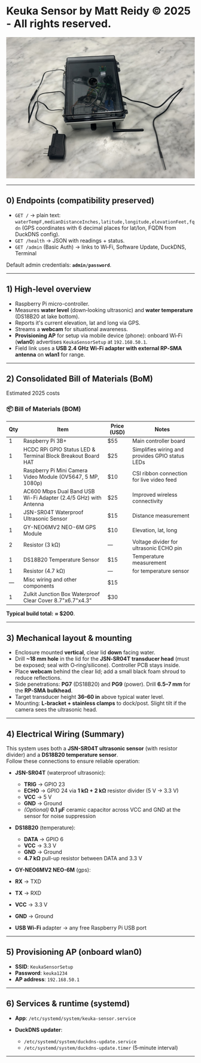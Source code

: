 # Keuka Sensor by Matt Reidy © 2025 - All rights reserved.
![Keuka Sensor](docs/sensor.jpg)


---

## 0) Endpoints (compatibility preserved)

- `GET /` → plain text: `waterTempF,medianDistanceInches,latitude,longitude,elevationFeet,fqdn` (GPS coordinates with 6 decimal places for lat/lon, FQDN from DuckDNS config).
- `GET /health` → JSON with readings + status.
- `GET /admin` (Basic Auth) → links to Wi‑Fi, Software Update, DuckDNS, Terminal

Default admin credentials: **`admin/password`**.

---

## 1) High‑level overview
- Raspberry Pi micro-controller.
- Measures **water level** (down‑looking ultrasonic) and **water temperature** (DS18B20 at lake bottom).
- Reports it's current elevation, lat and long via GPS.
- Streams a **webcam** for situational awareness.
- **Provisioning AP** for setup via mobile device (phone): onboard Wi‑Fi (**wlan0**) advertises `KeukaSensorSetup` at `192.168.50.1`.
- Field link uses a **USB 2.4 GHz Wi‑Fi adapter with external RP‑SMA antenna** on **wlan1** for range.

---

## 2) Consolidated Bill of Materials (BoM)

Estimated 2025 costs



### 📦 Bill of Materials (BOM)

| Qty | Item                                                                                                     | Price (USD) | Notes |
|-----|----------------------------------------------------------------------------------------------------------|-------------|-------|
| 1   | Raspberry Pi 3B+                                                                                         | $55         | Main controller board |
| 1   | HCDC RPi GPIO Status LED & Terminal Block Breakout Board HAT                                             | $25         | Simplifies wiring and provides GPIO status LEDs |
| 1   | Raspberry Pi Mini Camera Video Module (OV5647, 5 MP, 1080p)                                              | $10         | CSI ribbon connection for live video feed |
| 1   | AC600 Mbps Dual Band USB Wi-Fi Adapter (2.4/5 GHz) with Antenna                                          | $25         | Improved wireless connectivity |
| 1   | JSN-SR04T Waterproof Ultrasonic Sensor                                                                   | $15         | Distance measurement |
| 1   | GY-NEO6MV2 NEO-6M GPS Module                                                                             | $10         | Elevation, lat, long |
| 2   | Resistor  (3 kΩ)                                                                                         | —           | Voltage divider for ultrasonic ECHO pin |
| 1   | DS18B20 Temperature Sensor                                                                               | $15         | Temperature measurement |
| 1   | Resistor (4.7 kΩ)                                                                                        | —           | for temperature sensor |
| —   | Misc wiring and other components                                                                         | $15         |  |
| 1   | Zulkit Junction Box Waterproof Clear Cover 8.7"x6.7"x4.3"                                                | $30         |  |


**Typical build total:** **≈ $200**.

---

## 3) Mechanical layout & mounting

- Enclosure mounted **vertical**, clear lid **down** facing water.  
- Drill **~18 mm hole** in the lid for the **JSN‑SR04T transducer head** (must be exposed; seal with O‑ring/silicone). Controller PCB stays inside.
- Place **webcam** behind the clear lid; add a small black foam shroud to reduce reflections.
- Side penetrations: **PG7** (DS18B20) and **PG9** (power). Drill **6.5–7 mm** for the **RP‑SMA bulkhead**.
- Target transducer height **36–60 in** above typical water level.
- Mounting: **L‑bracket + stainless clamps** to dock/post. Slight tilt if the camera sees the ultrasonic head.

---

## 4) Electrical Wiring (Summary)

This system uses both a **JSN-SR04T ultrasonic sensor** (with resistor divider) and a **DS18B20 temperature sensor**.  
Follow these connections to ensure reliable operation:

- **JSN-SR04T** (waterproof ultrasonic):
  - **TRIG** → GPIO 23
  - **ECHO** → GPIO 24 via **1 kΩ + 2 kΩ** resistor divider (5 V → 3.3 V)
  - **VCC** → 5 V
  - **GND** → Ground
  - *(Optional)* **0.1 µF** ceramic capacitor across VCC and GND at the sensor for noise suppression

- **DS18B20** (temperature):
  - **DATA** → GPIO 6
  - **VCC** → 3.3 V
  - **GND** → Ground
  - **4.7 kΩ** pull-up resistor between DATA and 3.3 V
 
 - **GY-NEO6MV2 NEO-6M** (gps):
  - **RX** → TXD
  - **TX** → RXD
  - **VCC** → 3.3 V
  - **GND** → Ground

- **USB Wi-Fi** adapter → any free Raspberry Pi USB port

---

## 5) Provisioning AP (onboard wlan0)

- **SSID**: `KeukaSensorSetup`  
- **Password**: `keuka1234`  
- **AP address**: `192.168.50.1` 

---

## 6) Services & runtime (systemd)

- **App**: `/etc/systemd/system/keuka-sensor.service`  

- **DuckDNS updater**:  
  - `/etc/systemd/system/duckdns-update.service`  
  - `/etc/systemd/system/duckdns-update.timer` (5‑minute interval)

---
